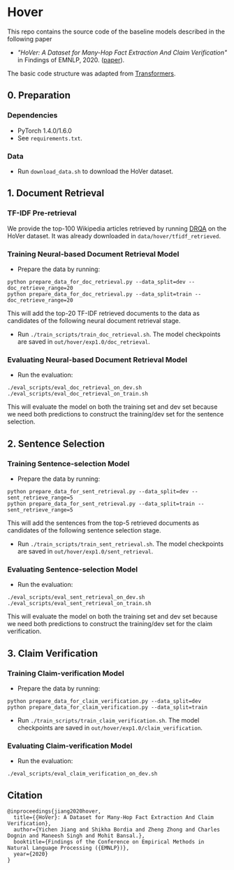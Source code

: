 # Hover
This repo contains the source code of the baseline models described in the following paper 
* *"HoVer: A Dataset for Many-Hop Fact Extraction And Claim Verification"* in Findings of EMNLP, 2020. ([paper](https://arxiv.org/abs/2011.03088)).

The basic code structure was adapted from [Transformers](https://github.com/huggingface/transformers).

## 0. Preparation
### Dependencies
* PyTorch 1.4.0/1.6.0
* See `requirements.txt`.

### Data
* Run `download_data.sh` to download the HoVer dataset.


## 1. Document Retrieval
### TF-IDF Pre-retrieval
We provide the top-100 Wikipedia articles retrieved by running [DRQA](https://github.com/facebookresearch/DrQA) on the HoVer dataset. It was already downloaded in `data/hover/tfidf_retrieved`.

### Training Neural-based Document Retrieval Model
* Prepare the data by running:
```
python prepare_data_for_doc_retrieval.py --data_split=dev --doc_retrieve_range=20
python prepare_data_for_doc_retrieval.py --data_split=train --doc_retrieve_range=20
```
This will add the top-20 TF-IDF retrieved documents to the data as candidates of the following neural document retrieval stage.

* Run `./train_scripts/train_doc_retrieval.sh`. The model checkpoints are saved in `out/hover/exp1.0/doc_retrieval`.

### Evaluating Neural-based Document Retrieval Model
* Run the evaluation:
```
./eval_scripts/eval_doc_retrieval_on_dev.sh
./eval_scripts/eval_doc_retrieval_on_train.sh
``` 
This will evaluate the model on both the training set and dev set because we need both predictions to construct the training/dev set for the sentence selection.


## 2. Sentence Selection
### Training Sentence-selection Model
* Prepare the data by running:
```
python prepare_data_for_sent_retrieval.py --data_split=dev --sent_retrieve_range=5
python prepare_data_for_sent_retrieval.py --data_split=train --sent_retrieve_range=5
```
This will add the sentences from the top-5 retrieved documents as candidates of the following sentence selection stage.

* Run `./train_scripts/train_sent_retrieval.sh`. The model checkpoints are saved in `out/hover/exp1.0/sent_retrieval`.


### Evaluating Sentence-selection Model
* Run the evaluation:
```
./eval_scripts/eval_sent_retrieval_on_dev.sh
./eval_scripts/eval_sent_retrieval_on_train.sh
``` 
This will evaluate the model on both the training set and dev set because we need both predictions to construct the training/dev set for the claim verification.


## 3. Claim Verification
### Training Claim-verification Model
* Prepare the data by running:
```
python prepare_data_for_claim_verification.py --data_split=dev
python prepare_data_for_claim_verification.py --data_split=train
```

* Run `./train_scripts/train_claim_verification.sh`. The model checkpoints are saved in `out/hover/exp1.0/claim_verification`.

### Evaluating Claim-verification Model
* Run the evaluation:
```
./eval_scripts/eval_claim_verification_on_dev.sh
```

## Citation
```
@inproceedings{jiang2020hover,
  title={{HoVer}: A Dataset for Many-Hop Fact Extraction And Claim Verification},
  author={Yichen Jiang and Shikha Bordia and Zheng Zhong and Charles Dognin and Maneesh Singh and Mohit Bansal.},
  booktitle={Findings of the Conference on Empirical Methods in Natural Language Processing ({EMNLP})},
  year={2020}
}
```